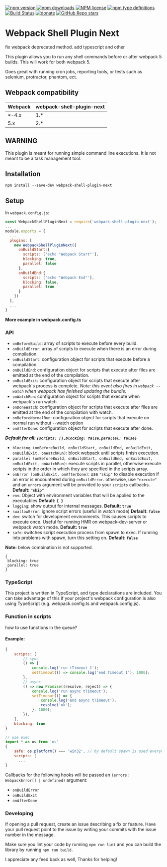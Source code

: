 [![npm version](https://badge.fury.io/js/webpack-shell-plugin-next.svg)](https://badge.fury.io/js/webpack-shell-plugin-next)
[![npm downloads](https://img.shields.io/npm/dw/webpack-shell-plugin-next)](https://badge.fury.io/js/webpack-shell-plugin-next)
[![NPM license](https://img.shields.io/npm/l/webpack-shell-plugin-next)](https://github.com/s00d/webpack-shell-plugin-next/blob/master/LICENSE)
[![npm type definitions](https://img.shields.io/npm/types/webpack-shell-plugin-next)](https://github.com/s00d/webpack-shell-plugin-next)
[![Build Status](https://travis-ci.org/s00d/webpack-shell-plugin-next.svg?branch=master)](https://travis-ci.org/s00d/webpack-shell-plugin-next)
[![donate](https://www.paypalobjects.com/en_US/i/btn/btn_donate_SM.gif)](https://www.paypal.me/s00d)
[![GitHub Repo stars](https://img.shields.io/github/stars/s00d/webpack-shell-plugin-next?style=social)](https://github.com/s00d/webpack-shell-plugin-next)
# Webpack Shell Plugin Next

fix webpack deprecated method. add typescript and other

This plugin allows you to run any shell commands before or after webpack 5 builds. This will work for both webpack 5.

Goes great with running cron jobs, reporting tools, or tests such as selenium, protractor, phantom, ect.

## Webpack compatibility

 Webpack      | webpack-shell-plugin-next
:-------------|:----------
 *-4.x        | 1.*
 5.x          | 2.*
 
## WARNING

This plugin is meant for running simple command line executions. It is not meant to be a task management tool.

## Installation

`npm install --save-dev webpack-shell-plugin-next`

## Setup
In `webpack.config.js`:

```js
const WebpackShellPluginNext = require('webpack-shell-plugin-next');
...
module.exports = {
  ...
  plugins: [
    new WebpackShellPluginNext({
      onBuildStart:{
        scripts: ['echo "Webpack Start"'],
        blocking: true,
        parallel: false
      }, 
      onBuildEnd:{
        scripts: ['echo "Webpack End"'],
        blocking: false,
        parallel: true
      }
    })
  ],
  ...
}
```
**More example in webpack.config.ts**

### API
* `onBeforeBuild`: array of scripts to execute before every build. 
* `onBuildError`: array of scripts to execute when there is an error during compilation.
* `onBuildStart`: configuration object for scripts that execute before a compilation. 
* `onBuildEnd`: configuration object for scripts that execute after files are emitted at the end of the compilation. 
* `onBuildExit`: configuration object for scripts that execute after webpack's process is complete. *Note: this event also fires in `webpack --watch` when webpack has finished updating the bundle.*
* `onWatchRun`: configuration object for scripts that execute when webpack's run watch
* `onDoneWatch`: configuration object for scripts that execute after files are emitted at the end of the compilation with watch. 
* `onBeforeNormalRun`: configuration object for scripts that execute on normal run without --watch option
* `onAfterDone`: configuration object for scripts that execute after done. 

***Default for all: ```{scripts: [],blocking: false,parallel: false}```***

* `blocking (onBeforeBuild, onBuildStart, onBuildEnd, onBuildExit, onBuildExit, onWatchRun)`: block webpack until scripts finish execution.
* `parallel (onBeforeBuild, onBuildStart, onBuildEnd, onBuildExit, onBuildExit, onWatchRun)`: execute scripts in parallel, otherwise execute scripts in the order in which they are specified in the scripts array.
* `onError (onBuildExit, onAfterDone)`: use `"skip"` to disable execution if an error is encountered during `onBuildError`. otherwise, use `"execute"` and an `errors` argument will be provided to your `scripts` callbacks. **Default: `"skip"`**
* `env`: Object with environment variables that will be applied to the executables **Default: `{ }`**
* `logging`:  show output for internal messages.  **Default: `true`**
* `swallowError`: ignore script errors (useful in watch mode) **Default: `false`**
* `dev`: switch for development environments. This causes scripts to execute once. Useful for running HMR on webpack-dev-server or webpack watch mode. **Default: `true`**
* `safe`: switches script execution process from spawn to exec. If running into problems with spawn, turn this setting on. **Default: `false`**

**Note:** below combination is not supported.
 ```
{
  blocking: true
  parallel: true
} 
 ```

### TypeScript

This project is written in TypeScript, and type declarations are included. You can take advantage of this if your project's webpack configuration is also using TypeScript (e.g. webpack.config.ts and webpack.config.js).

### Function in scripts 

how to use functions in the queue?

#### Example:
```js
{
    scripts: [
        // sync
        () => {
            console.log('run tTimeout 1');
            setTimeout(() => console.log('end Timeout 1'), 1000);
        },
        // async
        () => new Promise((resolve, reject) => {
            console.log('run async tTimeout');
            setTimeout(() => {
                console.log('end async tTimeout');
                resolve('ok');
            }, 1000);
        }),
    ],
    blocking: true
}
```

```js
// use exec
import * as os from 'os'
{
    safe: os.platform() === 'win32', // by default spawn is used everywhere. If you have problems try using safe: true
    scripts: [
      ...
}
```

Callbacks for the following hooks will be passed an `(errors: WebpackError[] | undefined)` argument:  
- `onBuildError`
- `onBuildExit`
- `onAfterDone`

### Developing

If opening a pull request, create an issue describing a fix or feature. Have your pull request point to the issue by writing your commits with the issue number in the message.

Make sure you lint your code by running `npm run lint` and you can build the library by running `npm run build`.

I appreciate any feed back as well, Thanks for helping!
